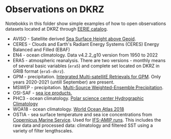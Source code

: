 # Observations on DKRZ

Notebokks in this folder show simple examples of how to open observations datasets located at DKRZ through [EERIE catalog](https://github.com/eerie-project/intake_catalogues/tree/main).

* AVISO - Satellite derived [Sea Surface Height above Geoid](https://cds.climate.copernicus.eu/cdsapp#!/dataset/satellite-sea-level-global?tab=overview).
* CERES - Clouds and Earth's Radiant Energy Systems (CERES) Energy Balanced and Filled (EBAF)
* EN4 - ocean climatology. Data v4.2.2_g10 version from 1950 to 2022
* ERA5 - atmospheric reanalysis. There are two versions - monthly means of several basic variables (`era5`) and complete set located on DKRZ in GRIB format (`era5-dkrz`).
* GPM - precipitation. [Integrated Multi-satellitE Retrievals for GPM](https://gpm.nasa.gov/data/imerg). Only years 2020-2021 (untill September) are present.
* MSWEP - precipitation. [Multi-Source Weighted-Ensemble Precipitation](https://www.gloh2o.org/mswep/).
* OSI-SAF - [sea ice products.](https://osi-saf.eumetsat.int/products/sea-ice-products) 
* PHC3 - ocean climatology. [Polar science center Hydrographic Climatology](https://psc.apl.washington.edu/nonwp_projects/PHC/Climatology.html)
* WOA18 - ocean climatology. [World Ocean Atlas 2018](https://www.ncei.noaa.gov/access/world-ocean-atlas-2018/)
* OSTIA - sea surface temperature and sea ice concentrations from [Copernicus Marine Service](https://data.marine.copernicus.eu/product/SST_GLO_SST_L4_REP_OBSERVATIONS_010_011/description). Used for [IFS-AMIP runs](https://github.com/eerie-project/EERIE_hackathon_2023/blob/main/README.md#ifs). This includes the raw data and processed data: climatology and filtered SST using a variety of filter lengthscales.
